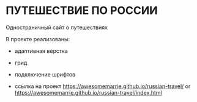 #  ПУТЕШЕСТВИЕ ПО РОССИИ

Одностраничный сайт о путешествиях

В проекте реализованы:
* адаптивная верстка
* грид
* подключение шрифтов

* ссылка на проект
https://awesomemarrie.github.io/russian-travel/
or
https://awesomemarrie.github.io/russian-travel/index.html